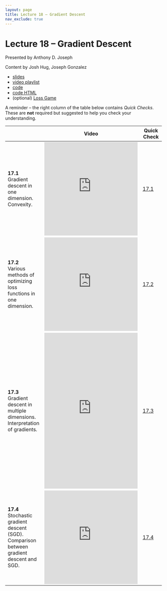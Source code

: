 ```yaml
---
layout: page
title: Lecture 18 – Gradient Descent
nav_exclude: true
---
```


# Lecture 18 – Gradient Descent

Presented by Anthony D. Joseph

Content by Josh Hug, Joseph Gonzalez

- [slides](https://docs.google.com/presentation/d/1gi7Ar5O7T0qE_abZeZvX-VURC-i3sWwwK6FtsuIwkQc/edit?usp=sharing)
- [video playlist](https://www.youtube.com/playlist?list=PLQCcNQgUcDfo3N-a4LWIpW5Xi19vpjw2F)
- [code](https://data100.datahub.berkeley.edu/hub/user-redirect/git-sync?repo=https://github.com/DS-100/sp21&subPath=lec/lec18/)
- [code HTML](../../resources/assets/lectures/lec17/lec17.html)
- (optional) [Loss Game](https://gradient-game.herokuapp.com/)

A reminder – the right column of the table below contains _Quick Checks_. These are **not** required but suggested to help you check your understanding.

<table>
<colgroup>
<col style="width: 25%" />
<col style="width: 25%" />
<col style="width: 25%" />
</colgroup>
<thead>
<tr class="header">
<th></th>
<th>Video</th>
<th>Quick Check</th>
</tr>
</thead>
<tbody>
<tr>
<td><strong>17.1</strong> <br>Gradient descent in one dimension. Convexity.</td>
<td><iframe width="300" height="300" height src="https://youtube.com/embed/gQq93hzecHM" frameborder="0" allow="accelerometer; autoplay; encrypted-media; gyroscope; picture-in-picture" allowfullscreen></iframe></td>
<td><a href="https://docs.google.com/forms/d/e/1FAIpQLScLwzrhNBj1Io9zUdBeteXMaPjz7jL5LC2rKnY8CoehyyImtg/viewform" target="\_blank">17.1</a></td>
</tr>
<tr>
<td><strong>17.2</strong> <br>Various methods of optimizing loss functions in one dimension.</td>
<td><iframe width="300" height="300" height src="https://youtube.com/embed/AzxMoqcyWzI" frameborder="0" allow="accelerometer; autoplay; encrypted-media; gyroscope; picture-in-picture" allowfullscreen></iframe></td>
<td><a href="https://docs.google.com/forms/d/e/1FAIpQLSe7cn-og5eEYxHoTflOp3mwxReWXPlRaTyMPLCk0o8VOYsIcA/viewform" target="\_blank">17.2</a></td>
</tr>
<tr>
<td><strong>17.3</strong> <br>Gradient descent in multiple dimensions. Interpretation of gradients.</td>
<td><iframe width="300" height="500" height src="https://youtube.com/embed/16nIdtc5x9k" frameborder="0" allow="accelerometer; autoplay; encrypted-media; gyroscope; picture-in-picture" allowfullscreen></iframe></td>
<td><a href="https://docs.google.com/forms/d/e/1FAIpQLScpoky8A_gPujnfZbsErLfLHbxnmVxF2TGRtQYmTheqw_RoEw/viewform" target="\_blank">17.3</a></td>
</tr>
<tr>
<td><strong>17.4</strong> <br>Stochastic gradient descent (SGD). Comparison between gradient descent and SGD.</td>
<td><iframe width="300" height="300" height src="https://youtube.com/embed/CWaZS14cdh8" frameborder="0" allow="accelerometer; autoplay; encrypted-media; gyroscope; picture-in-picture" allowfullscreen></iframe></td>
<td><a href="https://docs.google.com/forms/d/e/1FAIpQLSe6AsZmm2MvflGIwYovzOnEFJqQj7BpnT0UClLRt1JiI-JuSg/viewform" target="\_blank">17.4</a></td>
</tr>
